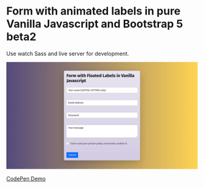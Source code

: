 # Form with animated labels in pure Vanilla Javascript and Bootstrap 5 beta2

Use watch Sass and live server for development.

![Screenshot](./screenshot.webp)

[CodePen Demo](https://codepen.io/tuedodev/pen/BaQpvaq)
